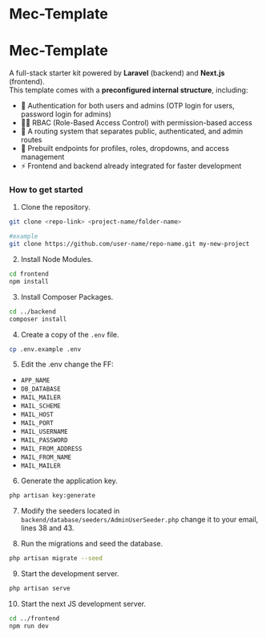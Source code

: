 # Mec-Template

# Mec-Template

A full-stack starter kit powered by **Laravel** (backend) and **Next.js** (frontend).  
This template comes with a **preconfigured internal structure**, including:

-   🔐 Authentication for both users and admins (OTP login for users, password login for admins)
-   🧑‍💼 RBAC (Role-Based Access Control) with permission-based access
-   🧭 A routing system that separates public, authenticated, and admin routes
-   🧰 Prebuilt endpoints for profiles, roles, dropdowns, and access management
-   ⚡ Frontend and backend already integrated for faster development

### How to get started

1. Clone the repository.

```bash
git clone <repo-link> <project-name/folder-name>
```

```bash
#example
git clone https://github.com/user-name/repo-name.git my-new-project
```

2. Install Node Modules.

```bash
cd frontend
npm install
```

3. Install Composer Packages.

```bash
cd ../backend
composer install
```

4. Create a copy of the `.env` file.

```bash
cp .env.example .env
```

5. Edit the .env change the FF:

-   `APP_NAME`
-   `DB_DATABASE`
-   `MAIL_MAILER`
-   `MAIL_SCHEME`
-   `MAIL_HOST`
-   `MAIL_PORT`
-   `MAIL_USERNAME`
-   `MAIL_PASSWORD`
-   `MAIL_FROM_ADDRESS`
-   `MAIL_FROM_NAME`
-   `MAIL_MAILER`

6. Generate the application key.

```bash
php artisan key:generate
```

7. Modify the seeders located in `backend/database/seeders/AdminUserSeeder.php` change it to your email, lines 38 and 43.

8. Run the migrations and seed the database.

```bash
php artisan migrate --seed
```

9. Start the development server.

```bash
php artisan serve
```

10. Start the next JS development server.

```bash
cd ../frontend
npm run dev
```

